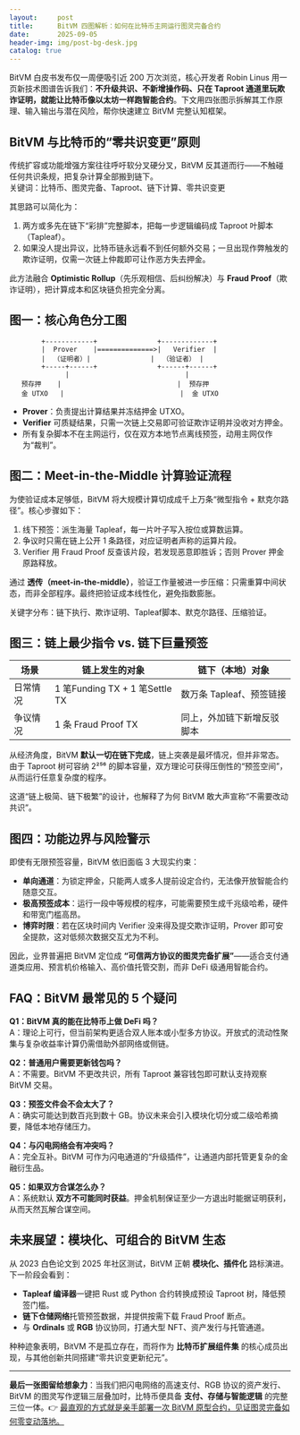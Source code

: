 ```yaml
---
layout:     post
title:      BitVM 四图解析：如何在比特币主网运行图灵完备合约
date:       2025-09-05
header-img: img/post-bg-desk.jpg
catalog: true
---
```


BitVM 白皮书发布仅一周便吸引近 200 万次浏览，核心开发者 Robin Linus 用一页新技术图谱告诉我们：**不升级共识、不新增操作码、只在 Taproot 通道里玩欺诈证明，就能让比特币像以太坊一样跑智能合约**。下文用四张图示拆解其工作原理、输入输出与潜在风险，帮你快速建立 BitVM 完整认知框架。

## BitVM 与比特币的“零共识变更”原则

传统扩容或功能增强方案往往呼吁软分叉硬分叉，BitVM 反其道而行——不触碰任何共识条规，把复杂计算全部搬到链下。  
关键词：比特币、图灵完备、Taproot、链下计算、零共识变更  

其思路可以简化为：

1. 两方或多先在链下“彩排”完整脚本，把每一步逻辑编码成 Taproot 叶脚本（Tapleaf）。
2. 如果没人提出异议，比特币链永远看不到任何额外交易；一旦出现作弊触发的欺诈证明，仅需一次链上仲裁即可让作恶方失去押金。

此方法融合 **Optimistic Rollup**（先乐观相信、后纠纷解决）与 **Fraud Proof**（欺诈证明），把计算成本和区块链负担完全分离。

## 图一：核心角色分工图

```
        +------------+               +-------------+
        |  Prover    |==============>|   Verifier  |
        |  （证明者）|               |  （验证者） |
        +-----+------+               +------+------+
              |                             |
   预存押    |                             |  预存押
   金 UTXO   |                             |  金 UTXO
```

- **Prover**：负责提出计算结果并冻结押金 UTXO。  
- **Verifier** 可质疑结果，只需一次链上交易即可验证欺诈证明并没收对方押金。  
- 所有复杂脚本不在主网运行，仅在双方本地节点离线预签，动用主网仅作为“裁判”。

## 图二：Meet-in-the-Middle 计算验证流程

为使验证成本足够低，BitVM 将大规模计算切成成千上万条“微型指令 + 默克尔路径”。核心步骤如下：

1. 线下预签：派生海量 Tapleaf，每一片叶子写入按位或算数运算。  
2. 争议时只需在链上公开 1 条路径，对应证明者声称的运算片段。  
3. Verifier 用 Fraud Proof 反查该片段，若发现恶意即胜诉；否则 Prover 押金原路释放。  

通过 **透传（meet-in-the-middle）**，验证工作量被进一步压缩：只需重算中间状态，而非全部程序。最终把验证成本线性化，避免指数膨胀。

关键字分布：链下执行、欺诈证明、Tapleaf脚本、默克尔路径、压缩验证。

## 图三：链上最少指令 vs. 链下巨量预签

| 场景 | 链上发生的对象 | 链下（本地）对象 |
|---|---|---|
| 日常情况 | 1 笔Funding TX + 1 笔Settle TX | 数万条 Tapleaf、预签链接 |
| 争议情况 | 1 条 Fraud Proof TX | 同上，外加链下新增反驳脚本 |

从经济角度，BitVM **默认一切在链下完成**，链上突袭是最坏情况，但并非常态。由于 Taproot 树可容纳 2²⁵⁶ 的脚本容量，双方理论可获得压倒性的“预签空间”，从而运行任意复杂度的程序。

这道“链上极简、链下极繁”的设计，也解释了为何 BitVM 敢大声宣称“不需要改动共识”。

## 图四：功能边界与风险警示

即使有无限预签容量，BitVM 依旧面临 3 大现实约束：

- **单向通道**：为锁定押金，只能两人或多人提前设定合约，无法像开放智能合约随意交互。  
- **极高预签成本**：运行一段中等规模的程序，可能需要预生成千兆级哈希，硬件和带宽门槛高昂。  
- **博弈时限**：若在区块时间内 Verifier 没来得及提交欺诈证明，Prover 即可安全提款，这对低频次数据交互尤为不利。

因此，业界普遍把 BitVM 定位成 **“可信两方协议的图灵完备扩展”**——适合支付通道类应用、预言机价格输入、高价值托管交割，而非 DeFi 级通用智能合约。

## FAQ：BitVM 最常见的 5 个疑问

**Q1：BitVM 真的能在比特币上做 DeFi 吗？**  
A：理论上可行，但当前架构更适合双人账本或小型多方协议。开放式的流动性聚集与复杂收益率计算仍需借助外部网络或侧链。

**Q2：普通用户需要更新钱包吗？**  
A：不需要。BitVM 不更改共识，所有 Taproot 兼容钱包即可默认支持观察 BitVM 交易。

**Q3：预签文件会不会太大了？**  
A：确实可能达到数百兆到数十 GB。协议未来会引入模块化切分或二级哈希摘要，降低本地存储压力。

**Q4：与闪电网络会有冲突吗？**  
A：完全互补。BitVM 可作为闪电通道的“升级插件”，让通道内部托管更复杂的金融衍生品。

**Q5：如果双方合谋怎么办？**  
A：系统默认 **双方不可能同时获益**。押金机制保证至少一方退出时能据证明获利，从而天然瓦解合谋空间。

## 未来展望：模块化、可组合的 BitVM 生态

从 2023 白色论文到 2025 年社区测试，BitVM 正朝 **模块化、插件化** 路标演进。下一阶段会看到：

- **Tapleaf 编译器**一键把 Rust 或 Python 合约转换成预设 Taproot 树，降低预签门槛。  
- **链下仓储网络**托管预签数据，并提供按需下载 Fraud Proof 断点。  
- 与 **Ordinals** 或 **RGB** 协议协同，打通大型 NFT、资产发行与托管通道。  

种种迹象表明，BitVM 不是孤立存在，而将作为 **比特币扩展组件集** 的核心成员出现，与其他创新共同搭建“零共识变更新纪元”。

---

**最后一张图留给想象力**：当我们把闪电网络的高速支付、RGB 协议的资产发行、BitVM 的图灵写作逻辑三层叠加时，比特币便具备 **支付、存储与智能逻辑** 的完整三位一体。👉 [最直观的方式就是亲手部署一次 BitVM 原型合约，见证图灵完备如何零变动落地。](https://okxdog.com/)